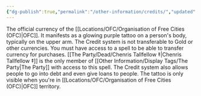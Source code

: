 ```yaml
---
{"dg-publish":true,"permalink":"/other-information/credits/","updated":"2025-08-11T11:53:32.208+01:00"}
---
```


The official currency of the [[Locations/OFC/Organisation of Free Cities (OFC)\|OFC]]. It manifests as a glowing purple tattoo on a person's body, typically on the upper arm. The Credit system is not transferable to Gold or other currencies. You must have access to a spell to be able to transfer currency for purchases. [[The Party/Dead/Chenris Tallfellow ‡\|Chenris Tallfellow ‡]] is the only member of [[Other Information/Display Tags/The Party\|The Party]] with access to this spell. The Credit system also allows people to go into debt and even give loans to people. The tattoo is only visible when you're in [[Locations/OFC/Organisation of Free Cities (OFC)\|OFC]] territory. 